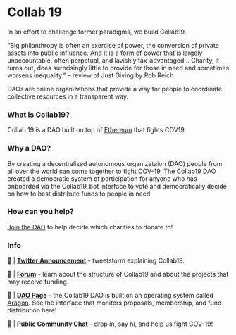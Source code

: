 # Collab 19

In an effort to challenge former paradigms, we build Collab19.

“Big philanthropy is often an exercise of power, the conversion of private assets into public influence. And it is a form of power that is largely unaccountable, often perpetual, and lavishly tax-advantaged… Charity, it turns out, does surprisingly little to provide for those in need and sometimes worsens inequality.” – review of Just Giving by Rob Reich

DAOs are online organizations that provide a way for people to coordinate collective resources in a transparent way.

### What is Collab19?

Collab 19 is a DAO built on top of [Ethereum](https://ethereum.org/) that fights COV19.

### Why a DAO?

By creating a decentralized autonomous organizataion (DAO) people from all over the world can come together to fight COV-19. The Collab19 DAO created a democratic system of participation for anyone who has onboarded via the Collab19_bot interface to vote and democratically decide on how to best distribute funds to people in need.

### How can you help?

[Join the DAO](https://t.me/collab19_bot) to help decide which charities to donate to!

### Info

📢 | [**Twitter Announcement**](https://twitter.com/CheeseYet/status/1240126132416065537) - tweetstorm explaining Collab19.

📃 | [**Forum**](https://forum.collab19.live/t/collab19-release-and-orientation/22) - learn about the structure of Collab19 and about the projects that may receive funding.

🤖 | [**DAO Page**](https://mainnet.aragon.org/#/collab/home/) - the Collab19 DAO is built on an operating system called [Aragon](https://aragon.org). See the interface that monitors proposals, membership, and fund distribution here!

💬 | [**Public Community Chat**](https://t.me/joinchat/HcTaOxhr7mt9K7mBTMxlHw) - drop in, say hi, and help us fight COV-19!
